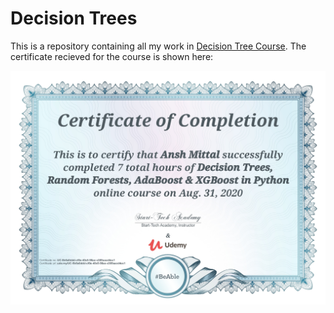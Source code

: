 # Decision Trees
This is a repository containing all my work in [Decision Tree Course](https://www.udemy.com/course/machine-learning-advanced-decision-trees-in-python/). The certificate recieved for the course is shown here: 

<img src="https://github.com/AnshMittal1811/DecisionTrees/blob/master/Certificate/UC-5b5a0ddd-cf0e-40c5-98ae-c389aacd4ec1.jpg" alt="CertificationForDecisionTrees" width="768"/>
